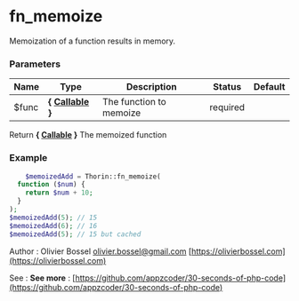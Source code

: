 # fn_memoize

Memoization of a function results in memory.


### Parameters
Name  |  Type  |  Description  |  Status  |  Default
------------  |  ------------  |  ------------  |  ------------  |  ------------
$func  |  **{ [Callable](http://php.net/manual/en/language.types.callable.php) }**  |  The function to memoize  |  required  |

Return **{ [Callable](http://php.net/manual/en/language.types.callable.php) }** The memoized function

### Example
```php
	$memoizedAdd = Thorin::fn_memoize(
  function ($num) {
    return $num + 10;
  }
);
$memoizedAdd(5); // 15
$memoizedAdd(6); // 16
$memoizedAdd(5); // 15 but cached
```
Author : Olivier Bossel [olivier.bossel@gmail.com](mailto:olivier.bossel@gmail.com) [https://olivierbossel.com](https://olivierbossel.com)

See : **See more** : [https://github.com/appzcoder/30-seconds-of-php-code](https://github.com/appzcoder/30-seconds-of-php-code)